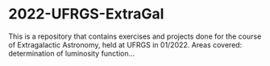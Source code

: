 # 2022-UFRGS-ExtraGal
This is a repository that contains exercises and projects done for the course of Extragalactic Astronomy, held at UFRGS in 01/2022. Areas covered: determination of luminosity function... 
